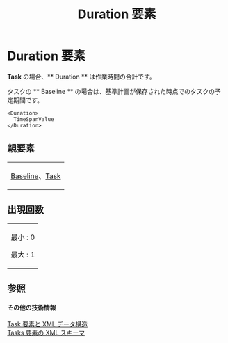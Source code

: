 ﻿---
title: Duration 要素
TOCTitle: Duration 要素
ms:assetid: ae148392-e06e-475b-a4bd-d527b37930e2
ms:mtpsurl: https://msdn.microsoft.com/ja-jp/library/Bb968640(v=office.12)
ms:contentKeyID: 16744546
ms.date: 06/30/2008
mtps_version: v=office.12
ms.translationtype: HT
---

# Duration 要素

**Task** の場合、** Duration ** は作業時間の合計です。

タスクの ** Baseline ** の場合は、基準計画が保存された時点でのタスクの予定期間です。

    <Duration>
      TimeSpanValue
    </Duration>

## 親要素

<table>
<colgroup>
<col style="width: 100%" />
</colgroup>
<tbody>
<tr class="odd">
<td><p><a href="baseline-element.md">Baseline</a>、<a href="task-element.md">Task</a></p></td>
</tr>
</tbody>
</table>


## 出現回数


<table>
<colgroup>
<col style="width: 100%" />
</colgroup>
<tbody>
<tr class="odd">
<td><p>最小 : 0</p>
<p>最大 : 1</p></td>
</tr>
</tbody>
</table>


## 参照

#### その他の技術情報

[Task 要素と XML データ構造](task-elements-and-xml-structure.md)  
[Tasks 要素の XML スキーマ](xml-schema-for-the-tasks-element.md)

